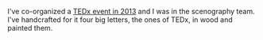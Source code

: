I've co-organized a [TEDx event in 2013](https://www.ted.com/tedx/events/6673) and I was in the scenography team. I've handcrafted for it four big letters, the ones of TEDx, in wood and painted them.
